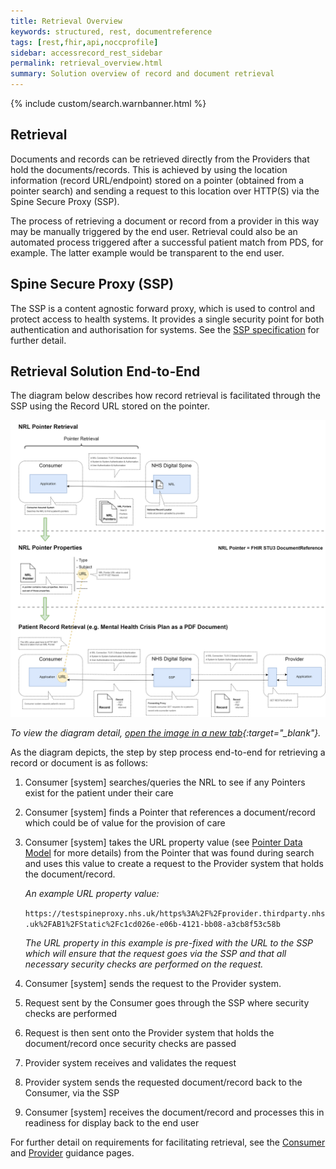 ```yaml
---
title: Retrieval Overview
keywords: structured, rest, documentreference
tags: [rest,fhir,api,noccprofile]
sidebar: accessrecord_rest_sidebar
permalink: retrieval_overview.html
summary: Solution overview of record and document retrieval
---
```


{% include custom/search.warnbanner.html %}


## Retrieval ##

Documents and records can be retrieved directly from the Providers that hold the documents/records. This is achieved by using the location information (record URL/endpoint) stored on a pointer (obtained from a pointer search) and sending a request to this location over HTTP(S) via the Spine Secure Proxy (SSP). 

The process of retrieving a document or record from a provider in this way may be manually triggered by the end user. Retrieval could also be an automated process triggered after a successful patient match from PDS, for example.  The latter example would be transparent to the end user.  

## Spine Secure Proxy (SSP) ##

The SSP is a content agnostic forward proxy, which is used to control and protect access to health systems. It provides a single security point for both authentication and authorisation for systems. See the [SSP specification]( https://developer.nhs.uk/apis/spine-core/ssp_overview.html) for further detail. 

## Retrieval Solution End-to-End ##

The diagram below describes how record retrieval is facilitated through the SSP using the Record URL stored on the pointer. 


<img src="images/retrieval/retrieval_concept_diagram.png">

*To view the diagram detail, [open the image in a new tab](images/retrieval/retrieval_concept_diagram.png){:target="_blank"}.*

As the diagram depicts, the step by step process end-to-end for retrieving a record or document is as follows: 
1.	Consumer [system] searches/queries the NRL to see if any Pointers exist for the patient under their care
2.	Consumer [system] finds a Pointer that references a document/record which could be of value for the provision of care
3.	Consumer [system] takes the URL property value (see [Pointer Data Model](overview_data_model.html) for more details) from the Pointer that was found during search and uses this value to create a request to the Provider system that holds the document/record.
	
    *An example URL property value:* 
    
    `https://testspineproxy.nhs.uk/https%3A%2F%2Fprovider.thirdparty.nhs.uk%2FAB1%2FStatic%2Fc1cd026e-e06b-4121-bb08-a3cb8f53c58b`
    
    *The URL property in this example is pre-fixed with the URL to the SSP which will ensure that the request goes via the SSP and that all necessary security checks are performed on the request.*

4.	Consumer [system] sends the request to the Provider system.	
5.	Request sent by the Consumer goes through the SSP where security checks are performed
6.	Request is then sent onto the Provider system that holds the document/record once security checks are passed
7.	Provider system receives and validates the request
8.	Provider system sends the requested document/record back to the Consumer, via the SSP
9.	Consumer [system] receives the document/record and processes this in readiness for display back to the end user


For further detail on requirements for facilitating retrieval, see the [Consumer](retrieval_consumer_guidance.html) and [Provider](retrieval_provider_guidance.html) guidance pages.
